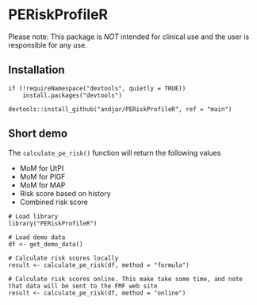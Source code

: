 # PERiskProfileR

Please note: This package is *NOT* intended for clinical use and the user is responsible for any use.

## Installation

```
if (!requireNamespace("devtools", quietly = TRUE))
    install.packages("devtools")

devtools::install_github("andjar/PERiskProfileR", ref = "main")
```

## Short demo

The `calculate_pe_risk()` function will return the following values

* MoM for UtPI
* MoM for PlGF
* MoM for MAP
* Risk score based on history
* Combined risk score

```
# Load library
library("PERiskProfileR")

# Load demo data
df <- get_demo_data()

# Calculate risk scores locally
result <- calculate_pe_risk(df, method = "formula")

# Calculate risk scores online. This make take some time, and note that data will be sent to the FMF web site
result <- calculate_pe_risk(df, method = "online")
```
